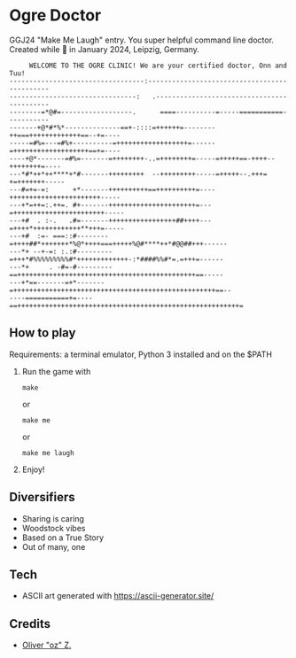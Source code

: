# Ogre Doctor

GGJ24 "Make Me Laugh" entry. You super helpful command line doctor.
Created while 🤒 in January 2024, Leipzig, Germany.

```
     WELCOME TO THE OGRE CLINIC! We are your certified doctor, Onn and Tuu!
----------------------------------:---------------------------------------------
--------------------------------:   .-------------------------------------------
--------=*@#=------------------.      ====----------=-----===========-----------
-------+@*#*%*--------------==+-::::=++++++=--------++===+++++++++++++==--+=----
-----=#%=---=#%+----------=++++++++++++++++++=------=+++++++++++++++++++==+=----
----+@*-------=#%=-------=++++++++-..=++++++++=-----=+++++==-++++--++++++++=----
---*#*++*++****+*#-------+++++++++  --+++++++++-----=+++++--.+++= +=+++++++-----
---#=+=-=:      +*-------++++++++++==++++++++++=----+++++++++++++++++++++++-----
---+*=++=:.++=. #+-------++++++++++++++++++++++=---=+++++++++++++++++++++++-----
---+#  . :-.   .#=-------+++++++++++++++++##++++---=++++*++++++++++++**+++=-----
---+#  :=- ===::#--------=++++##*+++++++*%@*++++===+++++%@#****++*#@@##+++------
---*+ --+-=: :.:#---------=+++*#%%%%%%%%%#*+++++++++++++-:*####%%#*=.=+++=------
---*+     . -#=-#---------==+++++++++++++++++++++++++++++++++++++++++++++==-----
---+*==-------=+*-------=+++++++++++++++++++++++++++++++++++++++++++++++++++==--
----===========+=----==++++++++++++++++++++++++++++++++++++++++++++++++++++++++=
```

## How to play

Requirements: a terminal emulator, Python 3 installed and on the $PATH

1. Run the game with
    ```
    make
    ```
    or
    ```
    make me
    ```
    or
    ```
    make me laugh
    ```
2. Enjoy!

## Diversifiers

* Sharing is caring
* Woodstock vibes
* Based on a True Story
* Out of many, one

## Tech

* ASCII art generated with https://ascii-generator.site/

## Credits

* [Oliver "oz" Z.](https://oliz.io)

